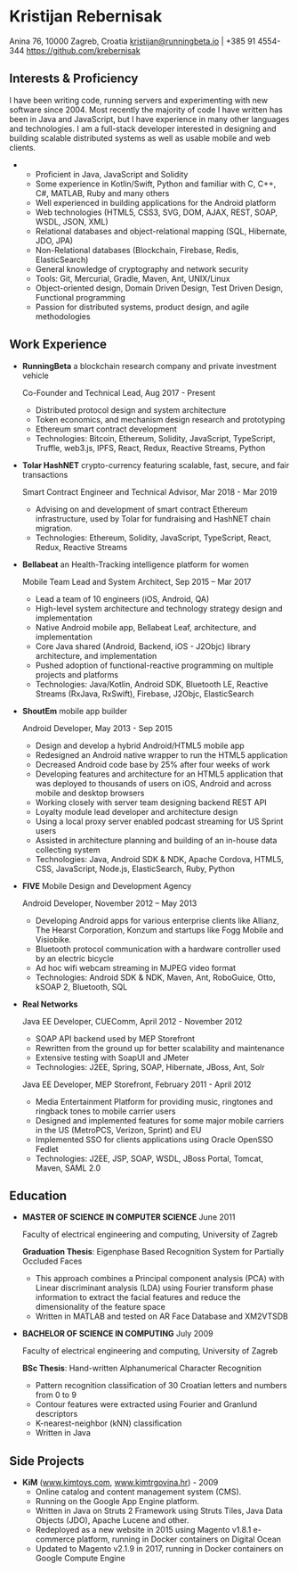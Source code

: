 Kristijan Rebernisak
====================

Anina 76, 10000 Zagreb, Croatia
kristijan@runningbeta.io | +385 91 4554-344
<https://github.com/krebernisak>

Interests & Proficiency
-----------------------

I have been writing code, running servers and experimenting with new software since 2004. Most recently the majority of code I have written has been in Java and JavaScript, but I have experience in many other languages and technologies. I am a full-stack developer interested in designing and building scalable distributed systems as well as usable mobile and web clients.

* 
    - Proficient in Java, JavaScript and Solidity
    - Some experience in Kotlin/Swift, Python and familiar with C, C++, C#, MATLAB, Ruby and many others
    - Well experienced in building applications for the Android platform
    - Web technologies (HTML5, CSS3, SVG, DOM, AJAX, REST, SOAP, WSDL, JSON, XML)
    - Relational databases and object-relational mapping (SQL, Hibernate, JDO, JPA)
    - Non-Relational databases (Blockchain, Firebase, Redis, ElasticSearch)
    - General knowledge of cryptography and network security
    - Tools: Git, Mercurial, Gradle, Maven, Ant, UNIX/Linux
    - Object-oriented design, Domain Driven Design, Test Driven Design, Functional programming
    - Passion for distributed systems, product design, and agile methodologies

Work Experience
---------------

*   **RunningBeta** a blockchain research company and private investment vehicle

    Co-Founder and Technical Lead, Aug 2017 - Present

    - Distributed protocol design and system architecture
    - Token economics, and mechanism design research and prototyping
    - Ethereum smart contract development
    - Technologies: Bitcoin, Ethereum, Solidity, JavaScript, TypeScript, Truffle, web3.js, IPFS, React, Redux, Reactive Streams, Python

*   **Tolar HashNET** crypto-currency featuring scalable, fast, secure, and fair transactions

    Smart Contract Engineer and Technical Advisor, Mar 2018 - Mar 2019

    - Advising on and development of smart contract Ethereum infrastructure, used by Tolar for fundraising and HashNET chain migration.
    - Technologies: Ethereum, Solidity, JavaScript, TypeScript, React, Redux, Reactive Streams

*   **Bellabeat** an Health-Tracking intelligence platform for women

    Mobile Team Lead and System Architect, Sep 2015 – Mar 2017

    - Lead a team of 10 engineers (iOS, Android, QA)
    - High-level system architecture and technology strategy design and implementation
    - Native Android mobile app, Bellabeat Leaf, architecture, and implementation
    - Core Java shared (Android, Backend, iOS - J2Objc) library architecture, and implementation
    - Pushed adoption of functional-reactive programming on multiple projects and platforms
    - Technologies: Java/Kotlin, Android SDK, Bluetooth LE, Reactive Streams (RxJava, RxSwift), Firebase, J2Objc, ElasticSearch

*   **ShoutEm** mobile app builder

    Android Developer, May 2013 - Sep 2015

    - Design and develop a hybrid Android/HTML5 mobile app
    - Redesigned an Android native wrapper to run the HTML5 application
    - Decreased Android code base by 25% after four weeks of work
    - Developing features and architecture for an HTML5 application that was deployed to thousands of users on iOS, Android and across mobile and desktop browsers
    - Working closely with server team designing backend REST API
    - Loyalty module lead developer and architecture design
    - Using a local proxy server enabled podcast streaming for US Sprint users
    - Assisted in architecture planning and building of an in-house data collecting system
    - Technologies: Java, Android SDK & NDK, Apache Cordova, HTML5, CSS, JavaScript, Node.js, ElasticSearch, Ruby, Python

*   **FIVE** Mobile Design and Development Agency

    Android Developer, November 2012 – May 2013

    - Developing Android apps for various enterprise clients like Allianz, The Hearst Corporation, Konzum and startups like Fogg Mobile and Visiobike.
    - Bluetooth protocol communication with a hardware controller used by an electric bicycle
    - Ad hoc wifi webcam streaming in MJPEG video format
    - Technologies: Android SDK & NDK, Maven, Ant, RoboGuice, Otto, kSOAP 2, Bluetooth, SQL

*   **Real Networks**

    Java EE Developer, CUEComm, April 2012 - November 2012

    - SOAP API backend used by MEP Storefront
    - Rewritten from the ground up for better scalability and maintenance
    - Extensive testing with SoapUI and JMeter
    - Technologies: J2EE, Spring, SOAP, Hibernate, JBoss, Ant, Solr

    Java EE Developer, MEP Storefront, February 2011 - April 2012

    - Media Entertainment Platform for providing music, ringtones and ringback tones to mobile carrier users
    - Designed and implemented features for some major mobile carriers in the US (MetroPCS, Verizon, Sprint) and EU
    - Implemented SSO for clients applications using Oracle OpenSSO Fedlet
    - Technologies: J2EE, JSP, SOAP, WSDL, JBoss Portal, Tomcat, Maven, SAML 2.0

Education
---------

*   **MASTER OF SCIENCE IN COMPUTER SCIENCE** June 2011

    Faculty of electrical engineering and computing, University of Zagreb

    **Graduation Thesis**: Eigenphase Based Recognition System for Partially Occluded Faces
    - This approach combines a Principal component analysis (PCA) with Linear discriminant analysis (LDA) using Fourier transform phase information to extract the facial features and reduce the dimensionality of the feature space
    - Written in MATLAB and tested on AR Face Database and XM2VTSDB

*   **BACHELOR OF SCIENCE IN COMPUTING** July 2009

    Faculty of electrical engineering and computing, University of Zagreb

    **BSc Thesis**: Hand-written Alphanumerical Character Recognition
    - Pattern recognition classification of 30 Croatian letters and numbers from 0 to 9
    - Contour features were extracted using Fourier and Granlund descriptors
    - K-nearest-neighbor (kNN) classification
    - Written in Java

Side Projects
-------------
*   **KiM** (www.kimtoys.com, www.kimtrgovina.hr) - 2009
    - Online catalog and content management system (CMS).
    - Running on the Google App Engine platform.
    - Written in Java on Struts 2 Framework using Struts Tiles, Java Data Objects (JDO), Apache Lucene and other.
    - Redeployed as a new website in 2015 using Magento v1.8.1 e-commerce platform, running in Docker containers on Digital Ocean
    - Updated to Magento v2.1.9 in 2017, running in Docker containers on Google Compute Engine
